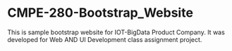 # CMPE-280-Bootstrap_Website
This is sample bootstrap website for IOT-BigData Product Company. 
It was developed for Web AND UI Development class assignment project.
